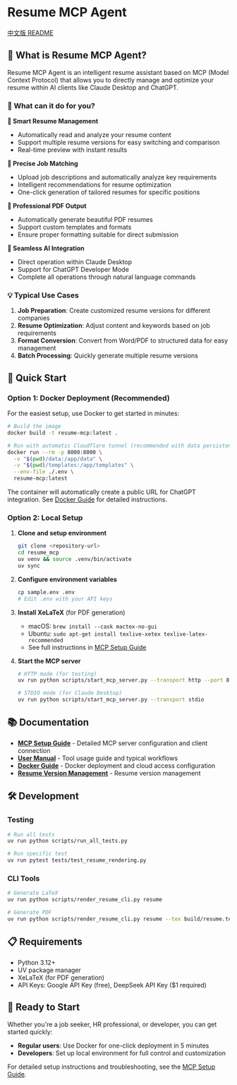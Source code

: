 # Resume MCP Agent

[中文版 README](./README-cn.md)

## 🤖 What is Resume MCP Agent?

Resume MCP Agent is an intelligent resume assistant based on MCP (Model Context Protocol) that allows you to directly manage and optimize your resume within AI clients like Claude Desktop and ChatGPT.

### 🎯 What can it do for you?

**📝 Smart Resume Management**
- Automatically read and analyze your resume content
- Support multiple resume versions for easy switching and comparison
- Real-time preview with instant results

**🎯 Precise Job Matching**
- Upload job descriptions and automatically analyze key requirements
- Intelligent recommendations for resume optimization
- One-click generation of tailored resumes for specific positions

**📄 Professional PDF Output**
- Automatically generate beautiful PDF resumes
- Support custom templates and formats
- Ensure proper formatting suitable for direct submission

**🔄 Seamless AI Integration**
- Direct operation within Claude Desktop
- Support for ChatGPT Developer Mode
- Complete all operations through natural language commands

### 💡 Typical Use Cases

1. **Job Preparation**: Create customized resume versions for different companies
2. **Resume Optimization**: Adjust content and keywords based on job requirements
3. **Format Conversion**: Convert from Word/PDF to structured data for easy management
4. **Batch Processing**: Quickly generate multiple resume versions

## 🚀 Quick Start

### Option 1: Docker Deployment (Recommended)

For the easiest setup, use Docker to get started in minutes:

```bash
# Build the image
docker build -t resume-mcp:latest .

# Run with automatic Cloudflare tunnel (recommended with data persistence)
docker run --rm -p 8000:8000 \
  -v "$(pwd)/data:/app/data" \
  -v "$(pwd)/templates:/app/templates" \
  --env-file ./.env \
  resume-mcp:latest
```

The container will automatically create a public URL for ChatGPT integration. See [Docker Guide](./DOCKER.md) for detailed instructions.

### Option 2: Local Setup

1. **Clone and setup environment**
   ```bash
   git clone <repository-url>
   cd resume_mcp
   uv venv && source .venv/bin/activate
   uv sync
   ```

2. **Configure environment variables**
   ```bash
   cp sample.env .env
   # Edit .env with your API keys
   ```

3. **Install XeLaTeX** (for PDF generation)
   - macOS: `brew install --cask mactex-no-gui`
   - Ubuntu: `sudo apt-get install texlive-xetex texlive-latex-recommended`
   - See full instructions in [MCP Setup Guide](./MCP_SETUP.md)

4. **Start the MCP server**
   ```bash
   # HTTP mode (for testing)
   uv run python scripts/start_mcp_server.py --transport http --port 8000
   
   # STDIO mode (for Claude Desktop)
   uv run python scripts/start_mcp_server.py --transport stdio
   ```

## 📚 Documentation

- **[MCP Setup Guide](./MCP_SETUP.md)** - Detailed MCP server configuration and client connection
- **[User Manual](./MCP_USER_MANUAL.md)** - Tool usage guide and typical workflows
- **[Docker Guide](./DOCKER.md)** - Docker deployment and cloud access configuration
- **[Resume Version Management](./docs/resume_version_management.md)** - Resume version management

## 🛠️ Development

### Testing
```bash
# Run all tests
uv run python scripts/run_all_tests.py

# Run specific test
uv run pytest tests/test_resume_rendering.py
```

### CLI Tools
```bash
# Generate LaTeX
uv run python scripts/render_resume_cli.py resume

# Generate PDF
uv run python scripts/render_resume_cli.py resume --tex build/resume.tex --pdf build/resume.pdf --compile
```

## 📋 Requirements

- Python 3.12+
- UV package manager
- XeLaTeX (for PDF generation)
- API Keys: Google API Key (free), DeepSeek API Key ($1 required)

## 🚀 Ready to Start

Whether you're a job seeker, HR professional, or developer, you can get started quickly:
- **Regular users**: Use Docker for one-click deployment in 5 minutes
- **Developers**: Set up local environment for full control and customization

For detailed setup instructions and troubleshooting, see the [MCP Setup Guide](./MCP_SETUP.md).